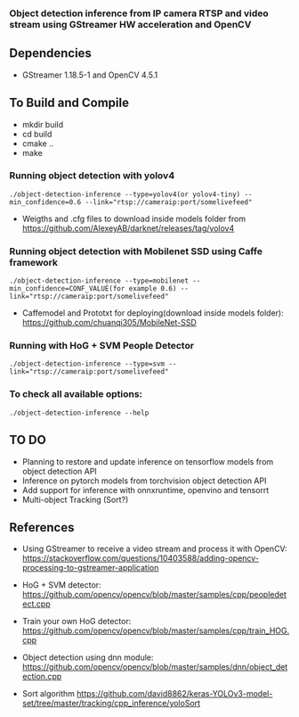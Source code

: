 ### Object detection inference from IP camera RTSP and video stream using GStreamer HW acceleration and OpenCV

##  Dependencies
* GStreamer 1.18.5-1 and OpenCV 4.5.1

## To Build and Compile  
* mkdir build
* cd build
* cmake ..
* make

### Running object detection with yolov4
```
./object-detection-inference --type=yolov4(or yolov4-tiny) --min_confidence=0.6 --link="rtsp://cameraip:port/somelivefeed"  
```
* Weigths and .cfg files to download inside models folder from https://github.com/AlexeyAB/darknet/releases/tag/yolov4 

### Running object detection with Mobilenet SSD using Caffe framework
```
./object-detection-inference --type=mobilenet --min_confidence=CONF_VALUE(for example 0.6) --link="rtsp://cameraip:port/somelivefeed"  
```  
* Caffemodel and Prototxt for deploying(download inside models folder): https://github.com/chuanqi305/MobileNet-SSD

### Running with HoG + SVM People Detector 
```
./object-detection-inference --type=svm --link="rtsp://cameraip:port/somelivefeed"
```

### To check all available options:
```
./object-detection-inference --help
```

## TO DO
* Planning to restore and update inference on tensorflow models from object detection API
* Inference on pytorch models from torchvision object detection API
* Add support for inference with onnxruntime, openvino and tensorrt
* Multi-object Tracking (Sort?)

## References
* Using GStreamer to receive a video stream and process it with OpenCV:  
https://stackoverflow.com/questions/10403588/adding-opencv-processing-to-gstreamer-application 

*  HoG + SVM detector:   
https://github.com/opencv/opencv/blob/master/samples/cpp/peopledetect.cpp

* Train your own HoG detector:  
https://github.com/opencv/opencv/blob/master/samples/cpp/train_HOG.cpp

* Object detection using dnn module:  
https://github.com/opencv/opencv/blob/master/samples/dnn/object_detection.cpp  

* Sort algorithm
https://github.com/david8862/keras-YOLOv3-model-set/tree/master/tracking/cpp_inference/yoloSort




